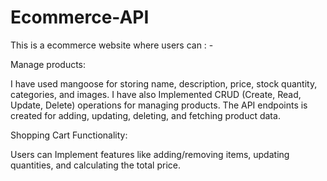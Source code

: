 # Ecommerce-API

This is a ecommerce website where users can : - 

Manage products:

I have used mangoose for storing name, description, price, stock quantity, categories, and images. I have also Implemented CRUD (Create, Read, Update, Delete) operations for managing products. The API endpoints is created for adding, updating, deleting, and fetching product data. 

Shopping Cart Functionality: 

Users can Implement features like adding/removing items, updating quantities, and calculating the total price.
